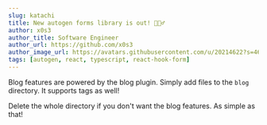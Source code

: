 ```yaml
---
slug: katachi
title: New autogen forms library is out! 🧙🏼‍♂️
author: x0s3
author_title: Software Engineer
author_url: https://github.com/x0s3
author_image_url: https://avatars.githubusercontent.com/u/20214622?s=460&u=b0e253473236b36554c7a21ccefad5b1228111b9&v=4
tags: [autogen, react, typescript, react-hook-form]
---
```


Blog features are powered by the blog plugin. Simply add files to the `blog`
directory. It supports tags as well!

Delete the whole directory if you don't want the blog features. As simple as
that!
